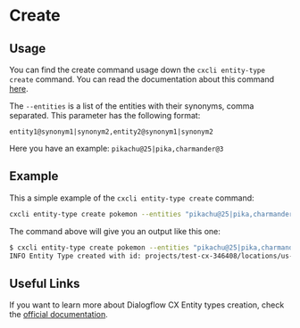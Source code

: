 # Create


## Usage

You can find the create command usage down the `cxcli entity-type create` command. You can read the documentation about this command [here](/cmd/cxcli_entity-type_create).


The `--entities` is a list of the entities with their synonyms, comma separated. This parameter has the following format: 
```
entity1@synonym1|synonym2,entity2@synonym1|synonym2
```

Here you have an example: `pikachu@25|pika,charmander@3`

## Example

This a simple example of the `cxcli entity-type create` command:

```sh
cxcli entity-type create pokemon --entities "pikachu@25|pika,charmander@3" --agent-name test-agent --project-id test-cx-346408 --location-id us-central1
```

The command above will give you an output like this one:

```sh
$ cxcli entity-type create pokemon --entities "pikachu@25|pika,charmander@3" --agent-name test-agent --project-id test-cx-346408 --location-id us-central1
INFO Entity Type created with id: projects/test-cx-346408/locations/us-central1/agents/40278ea0-c0fc-4d9a-a4d4-caa68d86295f/entityTypes/457a451d-f5ce-47da-b8dc-16b17d874a5d 
```

## Useful Links

If you want to learn more about Dialogflow CX Entity types creation, check the [official documentation](https://cloud.google.com/dialogflow/cx/docs/concept/entity).